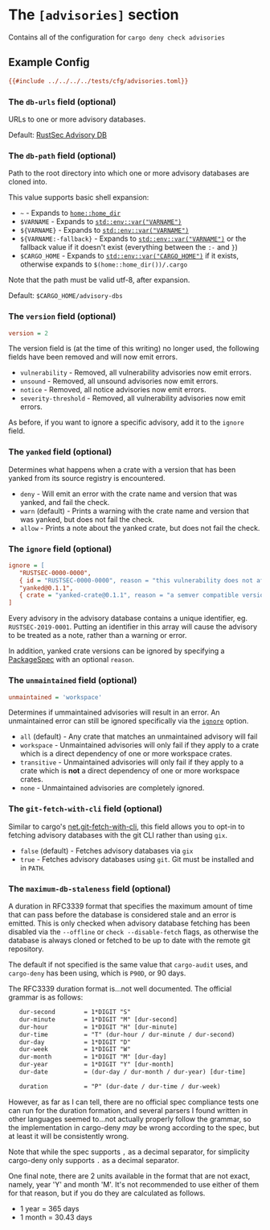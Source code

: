 # The `[advisories]` section

Contains all of the configuration for `cargo deny check advisories`

## Example Config

```ini
{{#include ../../../../tests/cfg/advisories.toml}}
```

### The `db-urls` field (optional)

URLs to one or more advisory databases.

Default: [RustSec Advisory DB](https://github.com/RustSec/advisory-db)

### The `db-path` field (optional)

Path to the root directory into which one or more advisory databases are cloned into.

This value supports basic shell expansion:

- `~` - Expands to [`home::home_dir`](https://docs.rs/home/latest/home/fn.home_dir.html)
- `$VARNAME` - Expands to [`std::env::var("VARNAME")`](https://doc.rust-lang.org/std/env/fn.var.html)
- `${VARNAME}` - Expands to [`std::env::var("VARNAME")`](https://doc.rust-lang.org/std/env/fn.var.html)
- `${VARNAME:-fallback}` - Expands to [`std::env::var("VARNAME")`](https://doc.rust-lang.org/std/env/fn.var.html) or the fallback value if it doesn't exist (everything between the `:-` and `}`)
- `$CARGO_HOME` - Expands to [`std::env::var("CARGO_HOME")`](https://doc.rust-lang.org/std/env/fn.var.html) if it exists, otherwise expands to `$(home::home_dir())/.cargo`

Note that the path must be valid utf-8, after expansion.

Default: `$CARGO_HOME/advisory-dbs`

### The `version` field (optional)

```ini
version = 2
```

The version field is (at the time of this writing) no longer used, the following fields have been removed and will now emit errors.

- `vulnerability` - Removed, all vulnerability advisories now emit errors.
- `unsound` - Removed, all unsound advisories now emit errors.
- `notice` - Removed, all notice advisories now emit errors.
- `severity-threshold` - Removed, all vulnerability advisories now emit errors.

As before, if you want to ignore a specific advisory, add it to the `ignore` field.

### The `yanked` field (optional)

Determines what happens when a crate with a version that has been yanked from its source registry is encountered.

- `deny` - Will emit an error with the crate name and version that was yanked, and fail the check.
- `warn` (default) - Prints a warning with the crate name and version that was yanked, but does not fail the check.
- `allow` - Prints a note about the yanked crate, but does not fail the check.

### The `ignore` field (optional)

```ini
ignore = [
   "RUSTSEC-0000-0000",
   { id = "RUSTSEC-0000-0000", reason = "this vulnerability does not affect us as we don't use the particular code path" },
   "yanked@0.1.1",
   { crate = "yanked-crate@0.1.1", reason = "a semver compatible version hasn't been published yet" },
]
```

Every advisory in the advisory database contains a unique identifier, eg. `RUSTSEC-2019-0001`. Putting an identifier in this array will cause the advisory to be treated as a note, rather than a warning or error.

In addition, yanked crate versions can be ignored by specifying a [PackageSpec](../cfg.md#package-spec) with an optional `reason`.

### The `unmaintained` field (optional)

```ini
unmaintained = 'workspace'
```

Determines if ummaintained advisories will result in an error. An unmaintained error can still be ignored specifically via the [`ignore`](#the-ignore-field-optional) option.

- `all` (default) - Any crate that matches an unmaintained advisory will fail
- `workspace` - Unmaintained advisories will only fail if they apply to a crate which is a direct dependency of one or more workspace crates.
- `transitive` - Unmaintained advisories will only fail if they apply to a crate which is **not** a direct dependency of one or more workspace crates.
- `none` - Unmaintained advisories are completely ignored.

### The `git-fetch-with-cli` field (optional)

Similar to cargo's [net.git-fetch-with-cli](https://doc.rust-lang.org/cargo/reference/config.html#netgit-fetch-with-cli), this field allows you to opt-in to fetching advisory databases with the git CLI rather than using `gix`.

- `false` (default) - Fetches advisory databases via `gix`
- `true` - Fetches advisory databases using `git`. Git must be installed and in `PATH`.

### The `maximum-db-staleness` field (optional)

A duration in RFC3339 format that specifies the maximum amount of time that can pass before the database is considered stale and an error is emitted. This is only checked when advisory database fetching has been disabled via the `--offline` or `check --disable-fetch` flags, as otherwise the database is always cloned or fetched to be up to date with the remote git repository.

The default if not specified is the same value that `cargo-audit` uses, and `cargo-deny` has been using, which is `P90D`, or 90 days.

The RFC3339 duration format is...not well documented. The official grammar is as follows:

```txt
   dur-second        = 1*DIGIT "S"
   dur-minute        = 1*DIGIT "M" [dur-second]
   dur-hour          = 1*DIGIT "H" [dur-minute]
   dur-time          = "T" (dur-hour / dur-minute / dur-second)
   dur-day           = 1*DIGIT "D"
   dur-week          = 1*DIGIT "W"
   dur-month         = 1*DIGIT "M" [dur-day]
   dur-year          = 1*DIGIT "Y" [dur-month]
   dur-date          = (dur-day / dur-month / dur-year) [dur-time]

   duration          = "P" (dur-date / dur-time / dur-week)
```

However, as far as I can tell, there are no official spec compliance tests one can run for the duration formation, and several parsers I found written in other languages seemed to...not actually properly follow the grammar, so the implementation in cargo-deny _may_ be wrong according to the spec, but at least it will be consistently wrong.

Note that while the spec supports `,` as a decimal separator, for simplicity cargo-deny only supports `.` as a decimal separator.

One final note, there are 2 units available in the format that are not exact, namely, year 'Y' and month 'M'. It's not recommended to use either of them for that reason, but if you do they are calculated as follows.

- 1 year = 365 days
- 1 month = 30.43 days
